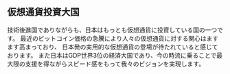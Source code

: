 ## 仮想通貨投資大国
技術後進国でありながらも、日本はもっとも仮想通貨に投資している国の一つです。
最近のビットコイン価格の急騰により人々の仮想通貨に対する関心はますます高まっており、
日本発の実用的な仮想通貨の登場が待たれていると感じております。
また日本はGDP世界3位の経済大国であり、今の時流に乗ることで最大限の支援を得ながらスピード感をもって我々のビジョンを実現します。
